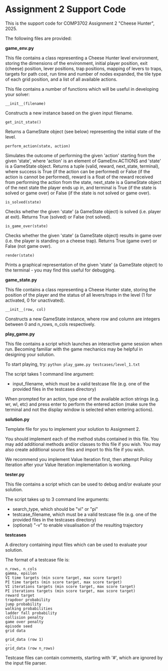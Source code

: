 # Assignment 2 Support Code

This is the support code for COMP3702 Assignment 2 "Cheese Hunter", 2025.

The following files are provided:

**game_env.py**

This file contains a class representing a Cheese Hunter level environment, storing the dimensions of the environment, initial player position, exit (cheese) position, lever positions, trap positions, mapping of levers to traps, targets for path cost, run time and number of nodes expanded, the tile type of each grid position, and a list of all available actions.

This file contains a number of functions which will be useful in developing your solver:

~~~~~
__init__(filename)
~~~~~
Constructs a new instance based on the given input filename.


~~~~~
get_init_state()
~~~~~
Returns a GameState object (see below) representing the initial state of the level.


~~~~~
perform_action(state, action)
~~~~~
Simulates the outcome of performing the given 'action' starting from the given 'state', where 'action' is an element of GameEnv.ACTIONS and 'state' is a GameState object. Returns a tuple (valid, reward, next_state, terminal), where success is True (if the action can be performed) or False (if the action is cannot be performed), reward is a float of the reward received from performing the action from the state, next_state is a GameState
object of the next state the player ends up in, and terminal is True (if the state is solved or game over) or False (if the state is not solved or game over).


~~~~~
is_solved(state)
~~~~~
Checks whether the given 'state' (a GameState object) is solved (i.e. player at exit). Returns True (solved) or False (not solved).


~~~~~
is_game_over(state)
~~~~~
Checks whether the given 'state' (a GameState object) results in game over (i.e. the player is standing on a cheese trap). Returns True (game over) or False (not game over).


~~~~~
render(state)
~~~~~
Prints a graphical representation of the given 'state' (a GameState object) to the terminal - you may find this useful for debugging.


**game_state.py**

This file contains a class representing a Cheese Hunter state, storing the position of the player and the status of all levers/traps in the level (1 for activated, 0 for unactivated).

~~~~~
__init__(row, col)
~~~~~
Constructs a new GameState instance, where row and column are integers between 0 and n_rows, n_cols respectively.


**play_game.py**

This file contains a script which launches an interactive game session when run. Becoming familiar with the game mechanics may be helpful in designing your solution.

To start playing, try:
`python play_game.py testcases/level_1.txt`

The script takes 1 command line argument:
- input_filename, which must be a valid testcase file (e.g. one of the provided files in the testcases directory)

When prompted for an action, type one of the available action strings (e.g. wr, wl, etc) and press enter to perform the entered action (make sure the terminal and not the display window is selected when entering actions).


**solution.py**

Template file for you to implement your solution to Assignment 2.

You should implement each of the method stubs contained in this file. You may add additional methods and/or classes to this file if you wish. You may also create additional source files and import to this file if you wish.

We recommend you implement Value Iteration first, then attempt Policy Iteration after your Value Iteration implementation is working.


**tester.py**

This file contains a script which can be used to debug and/or evaluate your solution.

The script takes up to 3 command line arguments:
- search_type, which should be "vi" or "pi"
- testcase_filename, which must be a valid testcase file (e.g. one of the provided files in the testcases directory)
- (optional) "-v" to enable visualisation of the resulting trajectory


**testcases**

A directory containing input files which can be used to evaluate your solution.

The format of a testcase file is:
~~~~~
n_rows, n_cols
gamma, epsilon
VI time targets (min score target, max score target)
PI time targets (min score target, max score target)
VI iterations targets (min score target, max score target)
PI iterations targets (min score target, max score target)
reward target
trapdoor probability
jump probability
walking probabilities
ladder fall probability
collision penalty
game over penalty
episode seed
grid data

grid_data (row 1)
...
grid_data (row n_rows)
~~~~~

Testcase files can contain comments, starting with '#', which are ignored by the input file parser.
